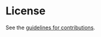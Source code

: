 # License

See the
[guidelines for contributions](https://github.com/EricssonResearch/EST-OSCORE/blob/master/CONTRIBUTING.md).
